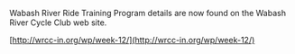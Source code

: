 Wabash River Ride Training Program details are now found on the Wabash River Cycle Club web site.

[http://wrcc-in.org/wp/week-12/](http://wrcc-in.org/wp/week-12/)